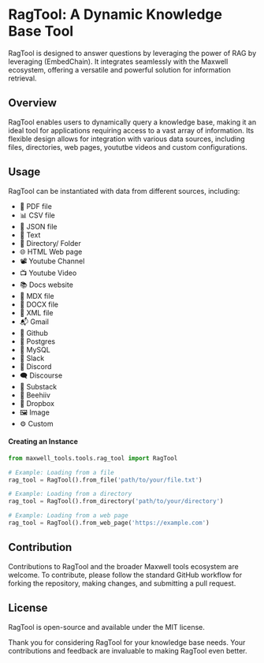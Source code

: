 # RagTool: A Dynamic Knowledge Base Tool

RagTool is designed to answer questions by leveraging the power of RAG by leveraging (EmbedChain). It integrates seamlessly with the Maxwell ecosystem, offering a versatile and powerful solution for information retrieval.

## **Overview**

RagTool enables users to dynamically query a knowledge base, making it an ideal tool for applications requiring access to a vast array of information. Its flexible design allows for integration with various data sources, including files, directories, web pages, yoututbe videos and custom configurations.

## **Usage**

RagTool can be instantiated with data from different sources, including:

- 📰 PDF file
- 📊 CSV file
- 📃 JSON file
- 📝 Text
- 📁 Directory/ Folder
- 🌐 HTML Web page
- 📽️ Youtube Channel
- 📺 Youtube Video
- 📚 Docs website
- 📝 MDX file
- 📄 DOCX file
- 🧾 XML file
- 📬 Gmail
- 📝 Github
- 🐘 Postgres
- 🐬 MySQL
- 🤖 Slack
- 💬 Discord
- 🗨️ Discourse
- 📝 Substack
- 🐝 Beehiiv
- 💾 Dropbox
- 🖼️ Image
- ⚙️ Custom

#### **Creating an Instance**

```python
from maxwell_tools.tools.rag_tool import RagTool

# Example: Loading from a file
rag_tool = RagTool().from_file('path/to/your/file.txt')

# Example: Loading from a directory
rag_tool = RagTool().from_directory('path/to/your/directory')

# Example: Loading from a web page
rag_tool = RagTool().from_web_page('https://example.com')
```

## **Contribution**

Contributions to RagTool and the broader Maxwell tools ecosystem are welcome. To contribute, please follow the standard GitHub workflow for forking the repository, making changes, and submitting a pull request.

## **License**

RagTool is open-source and available under the MIT license.

Thank you for considering RagTool for your knowledge base needs. Your contributions and feedback are invaluable to making RagTool even better.
